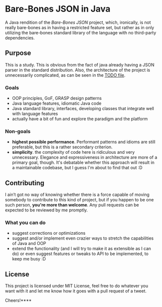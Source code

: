 # Bare-Bones JSON in Java

A Java rendition of the *Bare-Bones JSON* project, which, ironically, is not really bare-bones as in having a restricted feature set, but rather as in only utilizing the bare-bones standard library of the language with no third-party dependencies.

## Purpose

This is a study. This is obvious from the fact of java already having a JSON parser in the standard distribution. Also, the architecture of the project is unnecessarily complicated, as can be seen in the [TODO file](TODO.md).

### Goals

- OOP principles, GoF, GRASP design patterns
- Java language features, idiomatic Java code
- Java standard library, interfaces, developing classes that integrate well with language features
- actually have a bit of fun and explore the paradigm and the platform

### Non-goals

- **highest possible performance**. Performant patterns and idioms are still preferable, but this is a rather secondary criterion.
- **simplicity**. the complexity of code here is ridiculous and very unnecessary. Elegance and expressiveness in architecture are more of a primary goal, though. It's debatable whether this approach will result in a maintainable codebase, but I guess I'm about to find that out :D

## Contributing

I ain’t got no way of knowing whether there is a force capable of moving somebody to contribute to this kind of project, but if you happen to be one such person, **you're more than welcome**. Any pull requests can be expected to be reviewed by me promptly.

### What you can do
- suggest corrections or optimizations
- suggest and/or implement even crazier ways to stretch the capabilities of Java and OOP
- extend the functionality (and I will try to make it as extensible as I can do) or even suggest features or tweaks to API to be implemented, to keep me busy :D

## License

This project is licensed under MIT License, feel free to do whatever you want with it and let me know how it goes with a pull request of a tweet.

Cheers!****